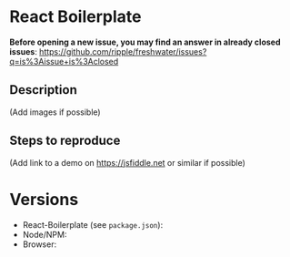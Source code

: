 # React Boilerplate

**Before opening a new issue, you may find an answer in already closed issues**:
https://github.com/ripple/freshwater/issues?q=is%3Aissue+is%3Aclosed

## Description

(Add images if possible)

## Steps to reproduce

(Add link to a demo on https://jsfiddle.net or similar if possible)

# Versions

- React-Boilerplate (see `package.json`):
- Node/NPM:
- Browser:
